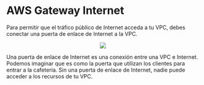 # AWS Gateway Internet

Para permitir que el tráfico público de Internet acceda a tu VPC, debes conectar una puerta de enlace de Internet a la VPC.

<p align="center">
  <img src="https://github.com/dimasx010/knowledge/assets/105082657/5f69d595-60c1-4c24-ab49-5ad89a83ebc4">
</p>

Una puerta de enlace de Internet es una conexión entre una VPC e Internet. Podemos imaginar que es como la puerta que utilizan los clientes para entrar a la cafetería. Sin una puerta de enlace de Internet, nadie puede acceder a los recursos de tu VPC.
